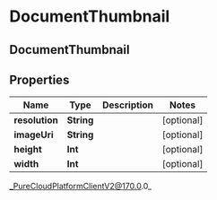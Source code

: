# DocumentThumbnail

## DocumentThumbnail

## Properties

|Name | Type | Description | Notes|
|------------ | ------------- | ------------- | -------------|
| **resolution** | **String** |  | [optional] |
| **imageUri** | **String** |  | [optional] |
| **height** | **Int** |  | [optional] |
| **width** | **Int** |  | [optional] |



_PureCloudPlatformClientV2@170.0.0_
